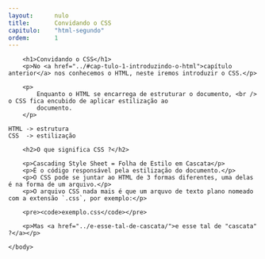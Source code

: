 ```yaml
---
layout:      nulo
title:       Convidando o CSS
capitulo:    "html-segundo"
ordem:       1
---
```

<html>
    <head>
        <title>Convidando o CSS</title>
        <meta charset="UTF-8">
    </head>
    <body>

        <h1>Convidando o CSS</h1>
        <p>No <a href="../#cap-tulo-1-introduzindo-o-html">capítulo anterior</a> nos conhecemos o HTML, neste iremos introduzir o CSS.</p>

        <p>
            Enquanto o HTML se encarrega de estruturar o documento, <br /> o CSS fica encubido de aplicar estilização ao
            documento.
        </p>

<pre><code>HTML -> estrutura
CSS  -> estilização</code></pre>

        <h2>O que significa CSS ?</h2>

        <p>Cascading Style Sheet = Folha de Estilo em Cascata</p>
        <p>É o código responsável pela estilização do documento.</p>
        <p>O CSS pode se juntar ao HTML de 3 formas diferentes, uma delas é na forma de um arquivo.</p>
        <p>O arquivo CSS nada mais é que um arquvo de texto plano nomeado com a extensão `.css`, por exemplo:</p>

        <pre><code>exemplo.css</code></pre>

        <p>Mas <a href="../e-esse-tal-de-cascata/">e esse tal de "cascata" ?</a></p>

    </body>
</html>